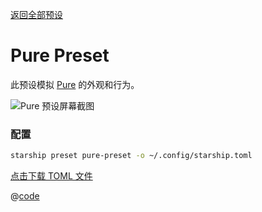 [返回全部预设](./README.md#pure)

# Pure Preset

此预设模拟 [Pure](https://github.com/sindresorhus/pure) 的外观和行为。

![Pure 预设屏幕截图](/presets/img/pure-preset.png)

### 配置

```sh
starship preset pure-preset -o ~/.config/starship.toml
```

[点击下载 TOML 文件](/presets/toml/pure-preset.toml)

@[code](../../.vuepress/public/presets/toml/pure-preset.toml)
